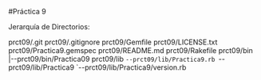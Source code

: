 #Práctica 9

Jerarquía de Directorios:

prct09/.git
prct09/.gitignore
prct09/Gemfile
prct09/LICENSE.txt
prct09/Practica9.gemspec
prct09/README.md
prct09/Rakefile
prct09/bin
|--prct09/bin/Practica09
prct09/lib
`--prct09/lib/Practica9.rb
`--prct09/lib/Practica9
   `--prct09/lib/Practica9/version.rb
